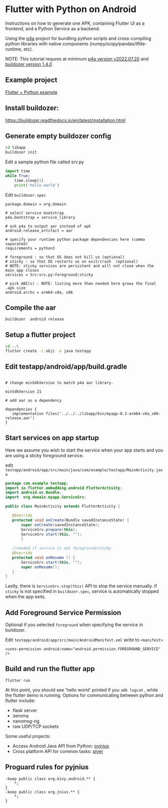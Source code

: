# Flutter with Python on Android

 Instructions on how to generate one APK, containing Flutter UI as a frontend, and a Python Service as a backend.
 
 Using the [p4a](https://python-for-android.readthedocs.io/en/latest/) project for bundling python scripts and cross-compiling python libraries with native components (numpy/scipy/pandas/tflite-runtime, etc). 
 
NOTE: This tutorial requres at minimum [p4a version v2022.07.20](https://github.com/kivy/python-for-android/releases/tag/v2022.07.20)  and [buildozer version 1.4.0](https://github.com/kivy/buildozer/releases/tag/1.4.0)

## Example project

[Flutter + Python example](https://github.com/mzakharo/flutter_with_python_android/tree/main/example)

## Install buildozer:
 https://buildozer.readthedocs.io/en/latest/installation.html

## Generate empty buildozer config

```bash
cd libapp
buildozer init
```

Edit a sample python file called srv.py

```python
import time
while True:
    time.sleep(1)
    print('hello world')
```

Edit `buildozer.spec`

```
package.domain = org.domain

# select service bootstrap 
p4a.bootstrap = service_library 

# ask p4a to output aar instead of apk 
android.release_artifact = aar

# specify your runtime python package dependencies here (comma separated)
requirements = python3

# foreground : so that OS does not kill us (optional)
# sticky : so that OS restarts us on exit/crash  (optional)
# NOTE: sticky services are persistent and will not close when the main app closes
services = Srv:srv.py:foreground:sticky  

# pick ABI(s) - NOTE: listing more than needed here grows the final .apk size
android.archs = arm64-v8a, x86
```

## Compile the aar 

`buildozer  android release`

##  Setup a flutter project
```bash
cd ..\
flutter create -i objc -a java testapp
```


## Edit testapp/android/app/build.gradle 

 ```

# change minSdkVersion to match p4a aar library. 

 minSdkVersion 21 

# add aar as a dependency 

dependencies { 
    implementation files('../../../libapp/bin/myapp-0.1-arm64-v8a_x86-release.aar') 
} 

 ```

## Start services on app startup


 Here we assume you wish to start the service when your app starts and you are using a sticky foreground service.
 



edit `testapp/android/app/src/main/java/com/example/testapp/MainActivity.java` 

 ```java
package com.example.testapp; 
import io.flutter.embedding.android.FlutterActivity; 
import android.os.Bundle; 
import  org.domain.myapp.ServiceSrv; 

public class MainActivity extends FlutterActivity { 

    @Override 
    protected void onCreate(Bundle savedInstanceState) { 
        super.onCreate(savedInstanceState); 
        ServiceSrv.prepare(this); 
        ServiceSrv.start(this, ""); 
        }
    
    //needed if service is not foreground/sticky
    @Override
    protected void onResume () {
        ServiceSrv.start(this, "");
        super.onResume();
    }
} 
```
Lastly, there is `ServiceSrv.stop(this)` API to stop the service manually. 
If `sticky` is not specified in `buildozer.spec`, service is automatically stopped when the app exits.

##  Add Foreground Service Permission

Optional if you selected `foreground` when specifying the service in buildozer.

Edit `testapp/android/app/src/main/AndroidManifest.xml`
write to `<manifest>`

   ` <uses-permission android:name="android.permission.FOREGROUND_SERVICE" /> `

 


## Build and run the flutter app 

`flutter run`
  
At this point, you should see 'hello world' printed if you `adb logcat` , while the flutter demo is running. Options for communicating between python and flutter include: 
 - flask server 
 - zeromq
 - nanomsg-ng
 - raw UDP/TCP sockets

Some useful projects:
 - Access Android Java API from Python: [pyjnius](https://pyjnius.readthedocs.io/en/stable/)
 - Cross platform API for common tasks: [plyer](https://github.com/kivy/plyer)

## Proguard rules for pyjnius

```
-keep public class org.kivy.android.** {
    *;
}
-keep public class org.jnius.** {
    *;
}
```

 
